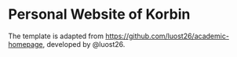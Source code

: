 # Personal Website of Korbin 
The template is adapted from https://github.com/luost26/academic-homepage, developed by @luost26.